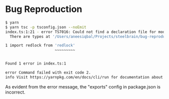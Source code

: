# Bug Reproduction

```sh
$ yarn
$ yarn tsc -p tsconfig.json --noEmit
index.ts:1:21 - error TS7016: Could not find a declaration file for module 'redlock'. '/Users/aneesiqbal/Projects/steelbrain/bug-reproduction-2024-10-redlock/node_modules/redlock/dist/esm/index.js' implicitly has an 'any' type.
  There are types at '/Users/aneesiqbal/Projects/steelbrain/bug-reproduction-2024-10-redlock/node_modules/redlock/dist/index.d.ts', but this result could not be resolved when respecting package.json "exports". The 'redlock' library may need to update its package.json or typings.

1 import redlock from 'redlock'
                      ~~~~~~~~~


Found 1 error in index.ts:1

error Command failed with exit code 2.
info Visit https://yarnpkg.com/en/docs/cli/run for documentation about this command.
```


As evident from the error message, the "exports" config in package.json is incorrect.
